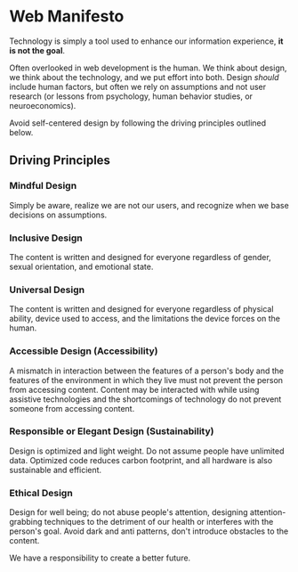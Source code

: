 # Web Manifesto
Technology is simply a tool used to enhance our information experience, **it is not the goal**.

Often overlooked in web development is the human. We think about design, we think about the technology, and we put effort into both. Design *should* include human factors, but often we rely on assumptions and not user research (or lessons from psychology, human behavior studies, or neuroeconomics). 

Avoid self-centered design by following the driving principles outlined below.

## Driving Principles

### Mindful Design
Simply be aware, realize we are not our users, and recognize when we base decisions on assumptions. 

### Inclusive Design
The content is written and designed for everyone regardless of gender, sexual orientation, and emotional state.

### Universal Design
The content is written and designed for everyone regardless of physical ability, device used to access, and the limitations the device forces on the human.

### Accessible Design (Accessibility)
A mismatch in interaction between the features of a person's body and the features of the environment in which they live must not prevent the person from accessing content. Content may be interacted with while using assistive technologies and the shortcomings of technology do not prevent someone from accessing content.

### Responsible or Elegant Design (Sustainability)
Design is optimized and light weight. Do not assume people have unlimited data. Optimized code reduces carbon footprint, and all hardware is also sustainable and efficient.

### Ethical Design
Design for well being; do not abuse people's attention, designing attention-grabbing techniques to the detriment of our health or interferes with the person's goal. Avoid dark and anti patterns, don't introduce obstacles to the content.

We have a responsibility to create a better future.
